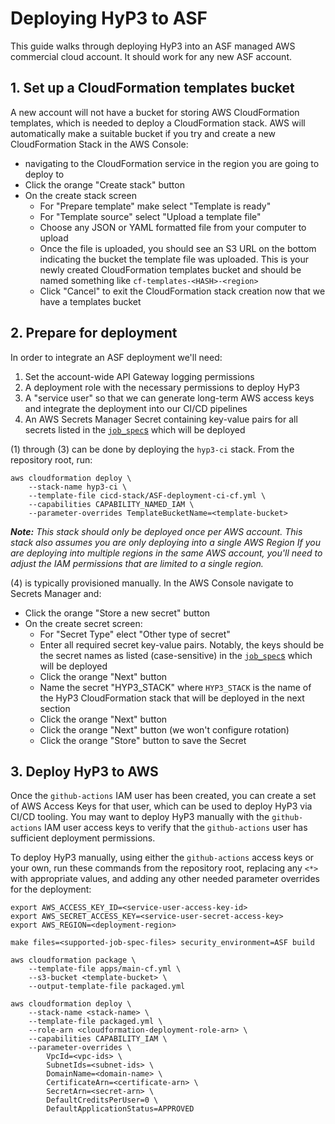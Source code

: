 # Deploying HyP3 to ASF

This guide walks through deploying HyP3 into an ASF managed AWS commercial cloud account.
It should work for any new ASF account.

## 1. Set up a CloudFormation templates bucket

A new account will not have a bucket for storing AWS CloudFormation templates,
which is needed to deploy a CloudFormation stack. AWS will automatically make a
suitable bucket if you try and create a new CloudFormation Stack in the AWS Console:
* navigating to the CloudFormation service in the region you are going to deploy to
* Click the orange "Create stack" button 
* On the create stack screen
  * For "Prepare template" make select "Template is ready"
  * For "Template source" select "Upload a template file"
  * Choose any JSON or YAML formatted file from your computer to upload
  * Once the file is uploaded, you should see an S3 URL on the bottom indicating the
    bucket the template file was uploaded. This is your newly created CloudFormation
    templates bucket and should be named something like `cf-templates-<HASH>-<region>`
  * Click "Cancel" to exit the CloudFormation stack creation now that we have a
    templates bucket


## 2.  Prepare for deployment

In order to integrate an ASF deployment we'll need:
1. Set the account-wide API Gateway logging permissions
2. A deployment role with the necessary permissions to deploy HyP3
3. A "service user" so that we can generate long-term AWS access keys and
   integrate the deployment into our CI/CD pipelines
4. An AWS Secrets Manager Secret containing key-value pairs for all secrets listed in the [`job_spec`s](./job_spec)
   which will be deployed

(1) through (3) can be done by deploying the `hyp3-ci` stack. From the repository root, run:

```shell
aws cloudformation deploy \
    --stack-name hyp3-ci \
    --template-file cicd-stack/ASF-deployment-ci-cf.yml \
    --capabilities CAPABILITY_NAMED_IAM \
    --parameter-overrides TemplateBucketName=<template-bucket>
```

***Note:** This stack should only be deployed once per AWS account. This stack also
assumes you are only deploying into a single AWS Region If you are deploying into
multiple regions in the same AWS account, you'll need to adjust the IAM permissions
that are limited to a single region.*

(4) is typically provisioned manually. In the AWS Console navigate to Secrets Manager and:
* Click the orange "Store a new secret" button
* On the create secret screen:
  * For "Secret Type" elect "Other type of secret"
  * Enter all required secret key-value pairs. Notably, the keys should be the secret names as listed (case-sensitive)
    in the [`job_spec`s](./job_spec) which will be deployed
  * Click the orange "Next" button
  * Name the secret "HYP3_STACK" where `HYP3_STACK` is the name of the HyP3 CloudFormation stack that will
    be deployed in the next section
  * Click the orange "Next" button
  * Click the orange "Next" button (we won't configure rotation)
  * Click the orange "Store" button to save the Secret

## 3. Deploy HyP3 to AWS

Once the `github-actions` IAM user has been created, you can create a set of AWS
Access Keys for that user, which can be used to deploy HyP3 via CI/CD tooling. 
You may want to deploy HyP3 manually with the `github-actions` IAM user access keys
to verify that the `github-actions` user has sufficient deployment permissions.

To deploy HyP3 manually, using either the `github-actions` access keys or your own,
run these commands from the repository root, replacing any `<*>` with appropriate
values, and adding any other needed parameter overrides for the deployment:

```shell
export AWS_ACCESS_KEY_ID=<service-user-access-key-id>
export AWS_SECRET_ACCESS_KEY=<service-user-secret-access-key>
export AWS_REGION=<deployment-region>

make files=<supported-job-spec-files> security_environment=ASF build

aws cloudformation package \
    --template-file apps/main-cf.yml \
    --s3-bucket <template-bucket> \
    --output-template-file packaged.yml

aws cloudformation deploy \
    --stack-name <stack-name> \
    --template-file packaged.yml \
    --role-arn <cloudformation-deployment-role-arn> \
    --capabilities CAPABILITY_IAM \
    --parameter-overrides \
        VpcId=<vpc-ids> \
        SubnetIds=<subnet-ids> \
        DomainName=<domain-name> \
        CertificateArn=<certificate-arn> \
        SecretArn=<secret-arn> \
        DefaultCreditsPerUser=0 \
        DefaultApplicationStatus=APPROVED
```
